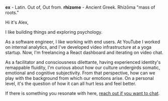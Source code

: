   
**ex** - Latin. Out of, Out from.
**rhizome** - Ancient Greek. Rhízōma "mass of roots."

Hi it's Alex,

I like building things and exploring psychology.

As a software engineer, I like working with end users. At YouTube I worked on internal analytics, and I've developed video infrastructure at a yoga startup. Now, I'm freelancing a React dashboard and iterating on video chat.

As a facilitator and consciousness dilettante, having experienced identity's remappable fluidity, I'm curious about how our culture undergirds somatic, emotional and cognitive subjectivity. From that perspective, how can we play with the background from which our emotions arise. On a personal level, it's the question of how it can all hurt less and feel better.

If there is something you resonate with here, [reach out if you want to chat](mailto:exrhizo@gmail.com).